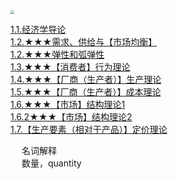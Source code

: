 
<img src="http://182.92.69.8:8081/img/economics/economics-128.png" style="zoom:40%">  

[1.1.经济学导论](/docs/comprehensiveManageDepart/economics/introduction.md)  
[1.2.★★★需求、供给与【市场均衡】](/docs/comprehensiveManageDepart/economics/supply.md)  
[1.2.★★★弹性和弧弹性](/docs/comprehensiveManageDepart/economics/elasticity.md)  
[1.3.★★★【消费者】行为理论](/docs/comprehensiveManageDepart/economics/consumer.md)  
[1.4.★★★【厂商（生产者）】生产理论](/docs/comprehensiveManageDepart/economics/produce.md)  
[1.5.★★★【厂商（生产者）】成本理论](/docs/comprehensiveManageDepart/economics/cost.md)  
[1.6.★★★【市场】结构理论1](/docs/comprehensiveManageDepart/economics/market.md)  
[1.6.2★★★【市场】结构理论2](/docs/comprehensiveManageDepart/economics/market2.md)  
[1.7.【生产要素（相对于产品）】定价理论](/docs/comprehensiveManageDepart/economics/factor.md)  

&emsp; 名词解释  
&emsp; 数量，quantity

